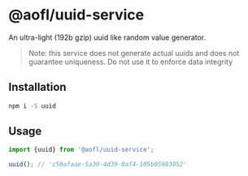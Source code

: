 # @aofl/uuid-service

An ultra-light (192b gzip) uuid like random value generator.

> Note: this service does not generate actual uuids and does not guarantee uniqueness. Do not use it to enforce data integrity

## Installation
```bash
npm i -S uuid
```

## Usage

```javascript
import {uuid} from '@aofl/uuid-service';

uuid(); // 'c50afaae-5a30-4d39-8af4-105b05983052'
```
